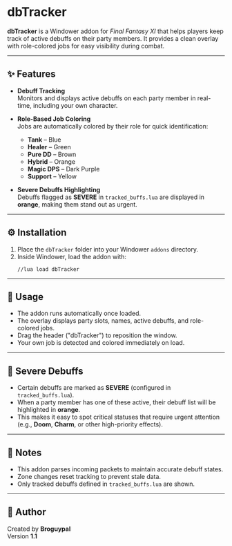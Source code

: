 # dbTracker

**dbTracker** is a Windower addon for *Final Fantasy XI* that helps players keep track of active debuffs on their party members. It provides a clean overlay with role-colored jobs for easy visibility during combat.

---

## ✨ Features

- **Debuff Tracking**  
  Monitors and displays active debuffs on each party member in real-time, including your own character.  

- **Role-Based Job Coloring**  
  Jobs are automatically colored by their role for quick identification:  
  - **Tank** – Blue  
  - **Healer** – Green  
  - **Pure DD** – Brown  
  - **Hybrid** – Orange  
  - **Magic DPS** – Dark Purple  
  - **Support** – Yellow  

- **Severe Debuffs Highlighting**  
  Debuffs flagged as **SEVERE** in `tracked_buffs.lua` are displayed in **orange**, making them stand out as urgent.  

---

## ⚙️ Installation

1. Place the `dbTracker` folder into your Windower `addons` directory.  
2. Inside Windower, load the addon with:  
   ```
   //lua load dbTracker
   ```

---

## 📖 Usage

- The addon runs automatically once loaded.  
- The overlay displays party slots, names, active debuffs, and role-colored jobs.  
- Drag the header ("dbTracker") to reposition the window.  
- Your own job is detected and colored immediately on load.  

---

## 🔶 Severe Debuffs

- Certain debuffs are marked as **SEVERE** (configured in `tracked_buffs.lua`).  
- When a party member has one of these active, their debuff list will be highlighted in **orange**.  
- This makes it easy to spot critical statuses that require urgent attention (e.g., **Doom**, **Charm**, or other high-priority effects).  

---

## 📝 Notes

- This addon parses incoming packets to maintain accurate debuff states.  
- Zone changes reset tracking to prevent stale data.  
- Only tracked debuffs defined in `tracked_buffs.lua` are shown.  

---

## 👤 Author

Created by **Broguypal**  
Version **1.1**  
